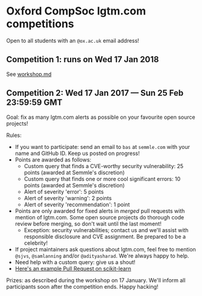 # Oxford CompSoc lgtm.com competitions
Open to all students with an `@ox.ac.uk` email address!

## Competition 1: runs on Wed 17 Jan 2018
See [workshop.md](https://github.com/adityasharad/lgtm-workshop/blob/master/workshop.md)

## Competition 2: Wed 17 Jan 2017 — Sun 25 Feb 23:59:59 GMT
Goal: fix as many lgtm.com alerts as possible on your favourite open source projects!

Rules:
 
  * If you want to participate: send an email to `bas` at `semmle.com` with your name and GitHub ID. Keep us posted on progress!
  * Points are awarded as follows:
    * Custom query that finds a CVE-worthy security vulnerability: 25 points (awarded at Semmle's discretion)
    * Custom query that finds one or more cool significant errors: 10 points (awarded at Semmle's discretion)
    * Alert of severity 'error': 5 points
    * Alert of severity 'warning': 2 points
    * Alert of severity 'recommendation': 1 point
  * Points are only awarded for fixed alerts in *merged* pull requests with mention of lgtm.com. Some open source projects do thorough code review before merging, so don't wait until the last moment!
    * Exception: security vulnerabilities; contact us and we'll assist with responsible disclosure and CVE assignment. Be prepared to be a celebrity!
  * If project maintainers ask questions about lgtm.com, feel free to mention `@sjvs`, `@samlanning` and/or `@adityasharad`. We're always happy to help.
  * Need help with a custom query: give us a shout!
  * [Here's an example Pull Request on scikit-learn](https://github.com/scikit-learn/scikit-learn/pull/9278)

Prizes: as described during the workshop on 17 January. We'll inform all participants soon after the competition ends. Happy hacking!
